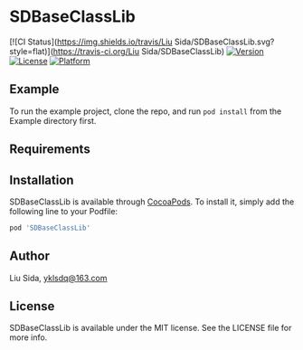 # SDBaseClassLib

[![CI Status](https://img.shields.io/travis/Liu Sida/SDBaseClassLib.svg?style=flat)](https://travis-ci.org/Liu Sida/SDBaseClassLib)
[![Version](https://img.shields.io/cocoapods/v/SDBaseClassLib.svg?style=flat)](https://cocoapods.org/pods/SDBaseClassLib)
[![License](https://img.shields.io/cocoapods/l/SDBaseClassLib.svg?style=flat)](https://cocoapods.org/pods/SDBaseClassLib)
[![Platform](https://img.shields.io/cocoapods/p/SDBaseClassLib.svg?style=flat)](https://cocoapods.org/pods/SDBaseClassLib)

## Example

To run the example project, clone the repo, and run `pod install` from the Example directory first.

## Requirements

## Installation

SDBaseClassLib is available through [CocoaPods](https://cocoapods.org). To install
it, simply add the following line to your Podfile:

```ruby
pod 'SDBaseClassLib'
```

## Author

Liu Sida, yklsdq@163.com

## License

SDBaseClassLib is available under the MIT license. See the LICENSE file for more info.

